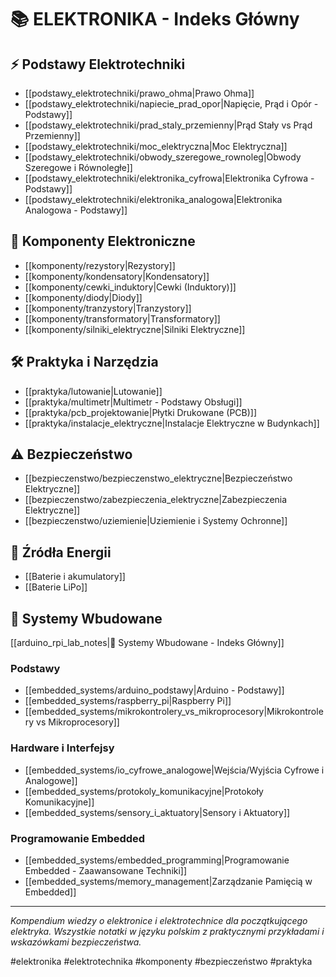 # 📚 ELEKTRONIKA - Indeks Główny

## ⚡ Podstawy Elektrotechniki
- [[podstawy_elektrotechniki/prawo_ohma|Prawo Ohma]]
- [[podstawy_elektrotechniki/napiecie_prad_opor|Napięcie, Prąd i Opór - Podstawy]]
- [[podstawy_elektrotechniki/prad_staly_przemienny|Prąd Stały vs Prąd Przemienny]]
- [[podstawy_elektrotechniki/moc_elektryczna|Moc Elektryczna]]
- [[podstawy_elektrotechniki/obwody_szeregowe_rownoleg|Obwody Szeregowe i Równoległe]]
- [[podstawy_elektrotechniki/elektronika_cyfrowa|Elektronika Cyfrowa - Podstawy]]
- [[podstawy_elektrotechniki/elektronika_analogowa|Elektronika Analogowa - Podstawy]]

## 🔧 Komponenty Elektroniczne
- [[komponenty/rezystory|Rezystory]]
- [[komponenty/kondensatory|Kondensatory]]
- [[komponenty/cewki_induktory|Cewki (Induktory)]]
- [[komponenty/diody|Diody]]
- [[komponenty/tranzystory|Tranzystory]]
- [[komponenty/transformatory|Transformatory]]
- [[komponenty/silniki_elektryczne|Silniki Elektryczne]]

## 🛠️ Praktyka i Narzędzia
- [[praktyka/lutowanie|Lutowanie]]
- [[praktyka/multimetr|Multimetr - Podstawy Obsługi]]
- [[praktyka/pcb_projektowanie|Płytki Drukowane (PCB)]]
- [[praktyka/instalacje_elektryczne|Instalacje Elektryczne w Budynkach]]

## ⚠️ Bezpieczeństwo
- [[bezpieczenstwo/bezpieczenstwo_elektryczne|Bezpieczeństwo Elektryczne]]
- [[bezpieczenstwo/zabezpieczenia_elektryczne|Zabezpieczenia Elektryczne]]
- [[bezpieczenstwo/uziemienie|Uziemienie i Systemy Ochronne]]

## 🔋 Źródła Energii
- [[Baterie i akumulatory]]
- [[Baterie LiPo]]

## 🔧 Systemy Wbudowane
[[arduino_rpi_lab_notes|🔗 Systemy Wbudowane - Indeks Główny]]

### Podstawy
- [[embedded_systems/arduino_podstawy|Arduino - Podstawy]]
- [[embedded_systems/raspberry_pi|Raspberry Pi]]
- [[embedded_systems/mikrokontrolery_vs_mikroprocesory|Mikrokontrolery vs Mikroprocesory]]

### Hardware i Interfejsy
- [[embedded_systems/io_cyfrowe_analogowe|Wejścia/Wyjścia Cyfrowe i Analogowe]]
- [[embedded_systems/protokoly_komunikacyjne|Protokoły Komunikacyjne]]
- [[embedded_systems/sensory_i_aktuatory|Sensory i Aktuatory]]

### Programowanie Embedded
- [[embedded_systems/embedded_programming|Programowanie Embedded - Zaawansowane Techniki]]
- [[embedded_systems/memory_management|Zarządzanie Pamięcią w Embedded]]

---

*Kompendium wiedzy o elektronice i elektrotechnice dla początkującego elektryka. Wszystkie notatki w języku polskim z praktycznymi przykładami i wskazówkami bezpieczeństwa.*

#elektronika #elektrotechnika #komponenty #bezpieczeństwo #praktyka